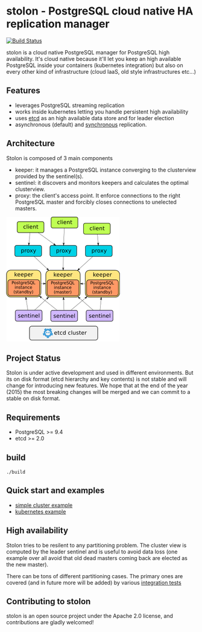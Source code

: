 # stolon - PostgreSQL cloud native HA replication manager

[![Build Status](https://semaphoreci.com/api/v1/projects/fb01aecd-c3d5-407b-a157-7d5365e9e4b6/565617/badge.svg)](https://semaphoreci.com/sorintlab/stolon)

stolon is a cloud native PostgreSQL manager for PostgreSQL high availability. It's cloud native because it'll let you keep an high available PostgreSQL inside your containers (kubernetes integration) but also on every other kind of infrastructure (cloud IaaS, old style infrastructures etc...)

## Features

* leverages PostgreSQL streaming replication
* works inside kubernetes letting you handle persistent high availability
* uses [etcd](https://github.com/coreos/etcd) as an high available data store and for leader election
* asynchronous (default) and [synchronous](doc/syncrepl.md) replication.

## Architecture

Stolon is composed of 3 main components

* keeper: it manages a PostgreSQL instance converging to the clusterview provided by the sentinel(s).
* sentinel: it discovers and monitors keepers and calculates the optimal clusterview.
* proxy: the client's access point. It enforce connections to the right PostgreSQL master and forcibly closes connections to unelected masters.

![Stolon architecture](doc/architecture_small.png)

## Project Status

Stolon is under active development and used in different environments. But its on disk format (etcd hierarchy and key contents) is not stable and will change for introducing new features. We hope that at the end of the year (2015) the most breaking changes will be merged and we can commit to a stable on disk format.

## Requirements

* PostgreSQL >= 9.4
* etcd >= 2.0


## build

```
./build
```

## Quick start and examples

* [simple cluster example](doc/simplecluster.md)
* [kubernetes example](examples/kubernetes/README.md)

## High availability

Stolon tries to be resilent to any partitioning problem. The cluster view is computed by the leader sentinel and is useful to avoid data loss (one example over all avoid that old dead masters coming back are elected as the new master).

There can be tons of different partitioning cases. The primary ones are covered (and in future more will be added) by various [integration tests](tests/integration)

## Contributing to stolon

stolon is an open source project under the Apache 2.0 license, and contributions are gladly welcomed!
